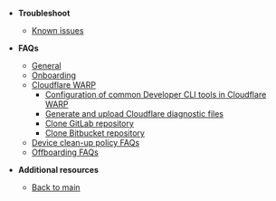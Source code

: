 - **Troubleshoot**
  - [Known issues](faqs/known-issues)
- **FAQs**  
  - [General](faqs/seed-faq-general)
  - [Onboarding](faqs/common-onboarding-issues)
  - [Cloudflare WARP](faqs/cloudflare-warp-known-issues)
    - [Configuration of common Developer CLI tools in Cloudflare WARP](faqs/configuration-of-common-developer-cli-tools-with-cloudflare-warp)  
    - [Generate and upload Cloudflare diagnostic files](faqs/how-to-generate-and-upload-diagnostic-files-to-incident-support-request)
    - [Clone GitLab repository](faqs/how-to-clone-a-gitlab-repository-over-ssh-with-cloudflare-access)
    - [Clone Bitbucket repository](faqs/how-to-clone-a-bitbucket-repository-over-ssh-with-cloudflare-access)
  - [Device clean-up policy FAQs](faqs/device-clean-up-policy-faqs) 
  - [Offboarding FAQs](faqs/seed-offboarding-faqs.md)

- **Additional resources**
  - [Back to main](/prerequisites-for-onboarding)
